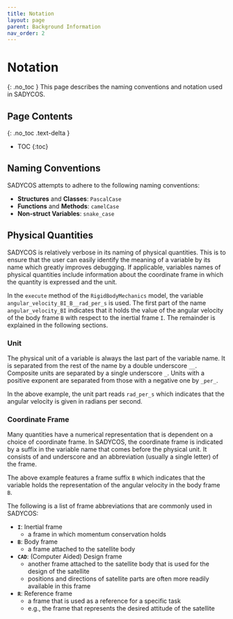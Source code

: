 ```yaml
---
title: Notation
layout: page
parent: Background Information
nav_order: 2
---
```


# Notation
{: .no_toc }
This page describes the naming conventions and notation used in SADYCOS.

## Page Contents
{: .no_toc .text-delta }

- TOC
{:toc}

## Naming Conventions
SADYCOS attempts to adhere to the following naming conventions:
- **Structures** and **Classes**: `PascalCase`
- **Functions** and **Methods**: `camelCase`
- **Non-struct Variables**: `snake_case`

## Physical Quantities
SADYCOS is relatively verbose in its naming of physical quantities.
This is to ensure that the user can easily identify the meaning of a variable by its name which greatly improves debugging.
If applicable, variables names of physical quantities include information about the coordinate frame in which the quantity is expressed and the unit.

In the `execute` method of the `RigidBodyMechanics` model, the variable `angular_velocity_BI_B__rad_per_s` is used. The first part of the name `angular_velocity_BI` indicates that it holds the value of the angular velocity of the body frame `B` with respect to the inertial frame `I`.
The remainder is explained in the following sections. 

### Unit
The physical unit of a variable is always the last part of the variable name.
It is separated from the rest of the name by a double underscore `__`.
Composite units are separated by a single underscore `_`. 
Units with a positive exponent are separated from those with a negative one by `_per_`.

In the above example, the unit part reads `rad_per_s` which indicates that the angular velocity is given in radians per second.

### Coordinate Frame
Many quantities have a numerical representation that is dependent on a choice of coordinate frame.
In SADYCOS, the coordinate frame is indicated by a suffix in the variable name that comes before the physical unit.
It consists of and underscore and an abbreviation (usually a single letter) of the frame.

The above example features a frame suffix `B` which indicates that the variable holds the representation of the angular velocity in the body frame `B`.

The following is a list of frame abbreviations that are commonly used in SADYCOS:
- **`I`**: Inertial frame
    - a frame in which momentum conservation holds 
- **`B`**: Body frame
    - a frame attached to the satellite body
- **`CAD`**: (Computer Aided) Design frame
    - another frame attached to the satellite body that is used for the design of the satellite
    - positions and directions of satellite parts are often more readily available in this frame
- **`R`**: Reference frame
    - a frame that is used as a reference for a specific task
    - e.g., the frame that represents the desired attitude of the satellite
